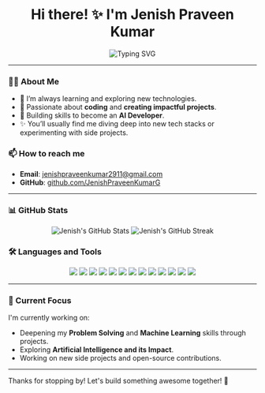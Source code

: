 <h1 align="center">Hi there! ✨ I'm Jenish Praveen Kumar</h1>

<p align="center">
  <img src="https://readme-typing-svg.demolab.com?font=Fira+Code&pause=1000&center=true&vCenter=true&width=435&lines=EAT%2C+SLEEP%2C+CODE%2C+REPEAT;Aspiring+AI+Engineer;Passionate+Coder+%F0%9F%92%BB;Continuous+Learner+%E2%9A%A1%EF%B8%8F" alt="Typing SVG" />
</p>

---

### 🧑‍💻 About Me

- 🌱 I’m always learning and exploring new technologies.
- 🚀 Passionate about **coding** and **creating impactful projects**.
- 💼 Building skills to become an **AI Developer**.
- ✨ You’ll usually find me diving deep into new tech stacks or experimenting with side projects.

### 📫 How to reach me

- **Email**: [jenishpraveenkumar2911@gmail.com](mailto:jenishpraveenkumar2911@gmail.com)
- **GitHub**: [github.com/JenishPraveenKumarG](https://github.com/JenishPraveenKumarG)

---

### 📊 GitHub Stats

<div align="center">
  <img src="https://github-readme-stats.vercel.app/api?username=JenishPraveenKumarG&show_icons=true&theme=radical" alt="Jenish's GitHub Stats" />
  <img src="https://github-readme-streak-stats.herokuapp.com/?user=JenishPraveenKumarG&theme=radical" alt="Jenish's GitHub Streak" />
</div>

### 🛠️ Languages and Tools

<p align="center">
  <img src="https://img.shields.io/badge/-Python-3776AB?logo=python&logoColor=white&style=for-the-badge" />
  <img src="https://img.shields.io/badge/-JavaScript-F7DF1E?logo=javascript&logoColor=black&style=for-the-badge" />
  <img src="https://img.shields.io/badge/-HTML-E34F26?logo=html5&logoColor=white&style=for-the-badge" />
  <img src="https://img.shields.io/badge/-CSS-1572B6?logo=css3&logoColor=white&style=for-the-badge" />
  <img src="https://img.shields.io/badge/-Pandas-150458?logo=pandas&logoColor=white&style=for-the-badge" />
  <img src="https://img.shields.io/badge/-SQL-4479A1?logo=postgresql&logoColor=white&style=for-the-badge" />
  <img src="https://img.shields.io/badge/-Git-F05032?logo=git&logoColor=white&style=for-the-badge" />
  <img src="https://img.shields.io/badge/-Machine%20Learning-FF6F00?style=for-the-badge" />
  <img src="https://img.shields.io/badge/-TensorFlow-FF6F00?logo=tensorflow&logoColor=white&style=for-the-badge" />
  <img src="https://img.shields.io/badge/-NumPy-013243?logo=numpy&logoColor=white&style=for-the-badge" />
  <img src="https://img.shields.io/badge/-OpenCV-5C3EE8?logo=opencv&logoColor=white&style=for-the-badge" />
  <img src="https://img.shields.io/badge/-PyTorch-EE4C2C?logo=pytorch&logoColor=white&style=for-the-badge" />
  <img src="https://img.shields.io/badge/-Deep%20Learning-3A3A3A?style=for-the-badge" />
</p>

---

### 🌱 Current Focus

I'm currently working on:
- Deepening my **Problem Solving** and **Machine Learning** skills through projects.
- Exploring **Artificial Intelligence and its Impact**.
- Working on new side projects and open-source contributions.

---

Thanks for stopping by! Let's build something awesome together! 🚀
